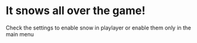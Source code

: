 # It snows all over the game!

Check the settings to enable snow in playlayer or enable them only in the main menu

